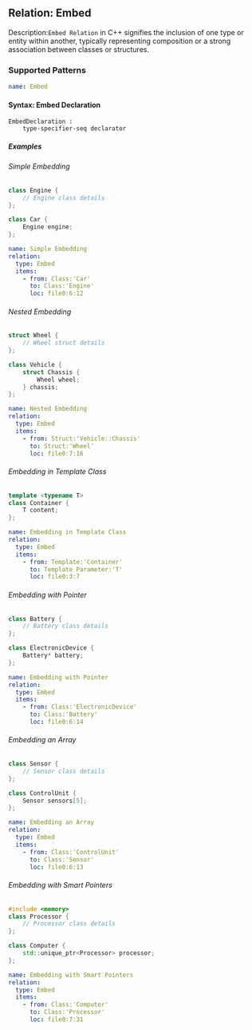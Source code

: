 ## Relation: Embed

Description:`Embed Relation` in C++ signifies the inclusion of one type or entity within another, typically representing composition or a strong association between classes or structures.

### Supported Patterns

```yaml
name: Embed
```

#### Syntax: Embed Declaration

```text
EmbedDeclaration :
    type-specifier-seq declarator
```

##### Examples

###### Simple Embedding

```CPP
class Engine {
    // Engine class details
};

class Car {
    Engine engine;
};
```

```yaml
name: Simple Embedding
relation:
  type: Embed
  items:
    - from: Class:'Car'
      to: Class:'Engine'
      loc: file0:6:12
```

###### Nested Embedding

```CPP
struct Wheel {
    // Wheel struct details
};

class Vehicle {
    struct Chassis {
        Wheel wheel;
    } chassis;
};
```

```yaml
name: Nested Embedding
relation:
  type: Embed
  items:
    - from: Struct:'Vehicle::Chassis'
      to: Struct:'Wheel'
      loc: file0:7:16
```

###### Embedding in Template Class

```CPP
template <typename T>
class Container {
    T content;
};
```

```yaml
name: Embedding in Template Class
relation:
  type: Embed
  items:
    - from: Template:'Container'
      to: Template Parameter:'T'
      loc: file0:3:7
```

###### Embedding with Pointer


```CPP
class Battery {
    // Battery class details
};

class ElectronicDevice {
    Battery* battery;
};
```

```yaml
name: Embedding with Pointer
relation:
  type: Embed
  items:
    - from: Class:'ElectronicDevice'
      to: Class:'Battery'
      loc: file0:6:14
```

###### Embedding an Array
```CPP
class Sensor {
    // Sensor class details
};

class ControlUnit {
    Sensor sensors[5];
};
```

```yaml
name: Embedding an Array
relation:
  type: Embed
  items:
    - from: Class:'ControlUnit'
      to: Class:'Sensor'
      loc: file0:6:13
```


###### Embedding with Smart Pointers
```CPP
#include <memory>
class Processor {
    // Processor class details
};

class Computer {
    std::unique_ptr<Processor> processor;
};
```

```yaml
name: Embedding with Smart Pointers
relation:
  type: Embed
  items:
    - from: Class:'Computer'
      to: Class:'Processor'
      loc: file0:7:31
```